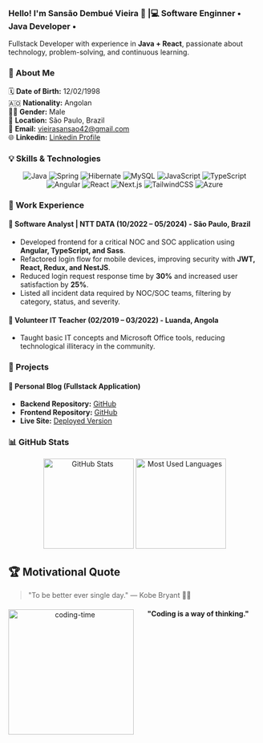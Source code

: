 ### Hello! I'm Sansão Dembué Vieira 👋 |💻 Software Enginner • Java Developer •

Fullstack Developer with experience in **Java + React**, passionate about technology, problem-solving, and continuous learning.

### 📌 About Me

🗓 **Date of Birth:** 12/02/1998  
🇦🇴 **Nationality:** Angolan  
👨‍💻 **Gender:** Male  
📍 **Location:** São Paulo, Brazil  
📩 **Email:** vieirasansao42@gmail.com  
🌐 **Linkedin:** [Linkedin Profile](https://www.linkedin.com/in/sansaovieira/)

### 💡 Skills & Technologies

<div align="center">
  <img src="https://img.shields.io/badge/Java-007396?style=for-the-badge&logo=java&logoColor=white" alt="Java">
  <img src="https://img.shields.io/badge/Spring-6DB33F?style=for-the-badge&logo=spring&logoColor=white" alt="Spring">
  <img src="https://img.shields.io/badge/Hibernate-59666C?style=for-the-badge&logo=hibernate&logoColor=white" alt="Hibernate">
  <img src="https://img.shields.io/badge/MySQL-4479A1?style=for-the-badge&logo=mysql&logoColor=white" alt="MySQL">
  <img src="https://img.shields.io/badge/JavaScript-F7DF1E?style=for-the-badge&logo=javascript&logoColor=black" alt="JavaScript">
  <img src="https://img.shields.io/badge/TypeScript-3178C6?style=for-the-badge&logo=typescript&logoColor=white" alt="TypeScript">
  <img src="https://img.shields.io/badge/Angular-DD0031?style=for-the-badge&logo=angular&logoColor=white" alt="Angular">
  <img src="https://img.shields.io/badge/React-61DAFB?style=for-the-badge&logo=react&logoColor=black" alt="React">
  <img src="https://img.shields.io/badge/Next.js-000000?style=for-the-badge&logo=next.js&logoColor=white" alt="Next.js">
  <img src="https://img.shields.io/badge/TailwindCSS-38B2AC?style=for-the-badge&logo=tailwind-css&logoColor=white" alt="TailwindCSS">
  <img src="https://img.shields.io/badge/Azure-0089D6?style=for-the-badge&logo=microsoft-azure&logoColor=white" alt="Azure">
</div>

### 💼 Work Experience

#### 🔹 **Software Analyst | NTT DATA** (10/2022 – 05/2024) - São Paulo, Brazil  
- Developed frontend for a critical NOC and SOC application using **Angular, TypeScript, and Sass**.  
- Refactored login flow for mobile devices, improving security with **JWT, React, Redux, and NestJS**.  
- Reduced login request response time by **30%** and increased user satisfaction by **25%**.  
- Listed all incident data required by NOC/SOC teams, filtering by category, status, and severity.  

#### 🔹 **Volunteer IT Teacher** (02/2019 – 03/2022) - Luanda, Angola  
- Taught basic IT concepts and Microsoft Office tools, reducing technological illiteracy in the community.  

### 🚀 Projects

#### **📌 Personal Blog (Fullstack Application)**  
- **Backend Repository:** [GitHub](https://github.com/sansaovieira/blogpessoal)  
- **Frontend Repository:** [GitHub](https://github.com/sansaovieira/frontend-blogpessoal/tree/task-feature-improvment)  
- **Live Site:** [Deployed Version](https://frontend-blogpessoal-fmupyafrh-sansao-vieiras-projects.vercel.app)  


### 📊 GitHub Stats
<div align="center">
  <img height="180em" src="https://github-readme-stats.vercel.app/api?username=sansaovieira&show_icons=true&theme=great-gatsby&include_all_commits=true&count_private=true" alt="GitHub Stats"/>
  <img height="180em" src="https://github-readme-stats.vercel.app/api/top-langs/?username=sansaovieira&layout=compact&langs_count=16&theme=great-gatsby" alt="Most Used Languages"/>
</div>

## 🏆 Motivational Quote

> "To be better ever single day."
> — Kobe Bryant 🏀🔥

<div align="center">
  <img align="left" height="250" alt="coding-time" src="https://media.giphy.com/media/qgQUggAC3Pfv687qPC/giphy.gif">
  <h4>"Coding is a way of thinking."</h4>
</div>


